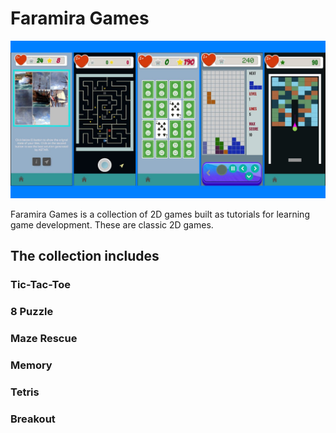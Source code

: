 # Faramira Games

![Games](https://github.com/shamim-akhtar/faramira/blob/main/screenshot1.jpg)

Faramira Games is a collection of 2D games built as tutorials for learning game development. These are classic 2D games.

## The collection includes
### Tic-Tac-Toe
### 8 Puzzle
### Maze Rescue
### Memory
### Tetris
### Breakout

